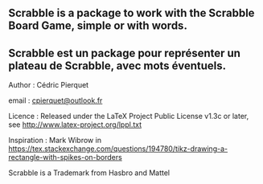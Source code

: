 Scrabble is a package to work with the Scrabble Board Game, simple or with words.
-------------------------------------------------------------------------------------
Scrabble est un package pour représenter un plateau de Scrabble, avec mots éventuels.
-------------------------------------------------------------------------------------
Author : Cédric Pierquet

email : cpierquet@outlook.fr

Licence : Released under the LaTeX Project Public License v1.3c or later, see http://www.latex-project.org/lppl.txt

Inspiration : Mark Wibrow in https://tex.stackexchange.com/questions/194780/tikz-drawing-a-rectangle-with-spikes-on-borders

Scrabble is a Trademark from Hasbro and Mattel
